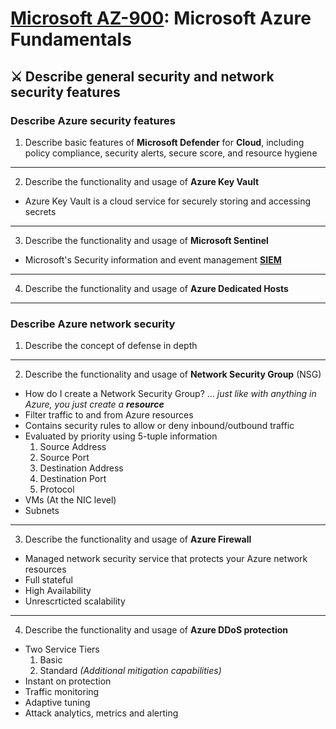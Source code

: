 # [Microsoft AZ-900](az-900-index.md): Microsoft Azure Fundamentals

## ⚔️ Describe general security and network security features

### Describe Azure security features
1. Describe basic features of **Microsoft Defender** for **Cloud**, including policy compliance, security alerts, secure score, and resource hygiene


- - -

2. Describe the functionality and usage of **Azure Key Vault**
+ Azure Key Vault is a cloud service for securely storing and accessing secrets

- - -

3. Describe the functionality and usage of **Microsoft Sentinel**
+ Microsoft's Security information and event management **[SIEM](https://azure.microsoft.com/en-gb/products/microsoft-sentinel/#overview)**

- - -

4. Describe the functionality and usage of **Azure Dedicated Hosts**


- - -

### Describe Azure network security
1. Describe the concept of defense in depth



- - -

2. Describe the functionality and usage of **Network Security Group** (NSG)
+ How do I create a Network Security Group? ... _just like with anything in Azure, you just create a **resource**_
+ Filter traffic to and from Azure resources
+ Contains security rules to allow or deny inbound/outbound traffic
+ Evaluated by priority using 5-tuple information
  1. Source Address
  2. Source Port
  3. Destination Address
  4. Destination Port
  5. Protocol
+ VMs (At the NIC level)
+ Subnets


- - -


3. Describe the functionality and usage of **Azure Firewall**
- Managed network security service that protects your Azure network resources
- Full stateful
- High Availability
- Unrescrticted scalability


- - -


4. Describe the functionality and usage of **Azure DDoS protection**
- Two Service Tiers
    1. Basic
    2. Standard _(Additional mitigation capabilities)_
- Instant on protection
- Traffic monitoring
- Adaptive tuning
- Attack analytics, metrics and alerting
